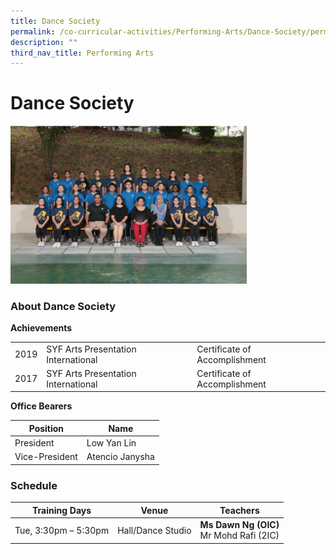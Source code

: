 ```yaml
---
title: Dance Society
permalink: /co-curricular-activities/Performing-Arts/Dance-Society/permalink
description: ""
third_nav_title: Performing Arts
---
```

Dance Society
=============

<img src="/images/dance.png" style="width:75%">


### About Dance Society

**Achievements**


|  |  |  |
|---|---|---|
| 2019 | SYF Arts Presentation International | Certificate of Accomplishment |
| 2017 | SYF Arts Presentation International | Certificate of Accomplishment |


**Office Bearers**


| Position | Name |
|---|---|
| President | Low Yan Lin  |
| Vice-President | Atencio Janysha  |


### Schedule

| Training Days | Venue | Teachers |
|---|---|---|
| Tue, 3:30pm – 5:30pm | Hall/Dance Studio | **Ms Dawn Ng (OIC)**<br>Mr Mohd Rafi (2IC) |
